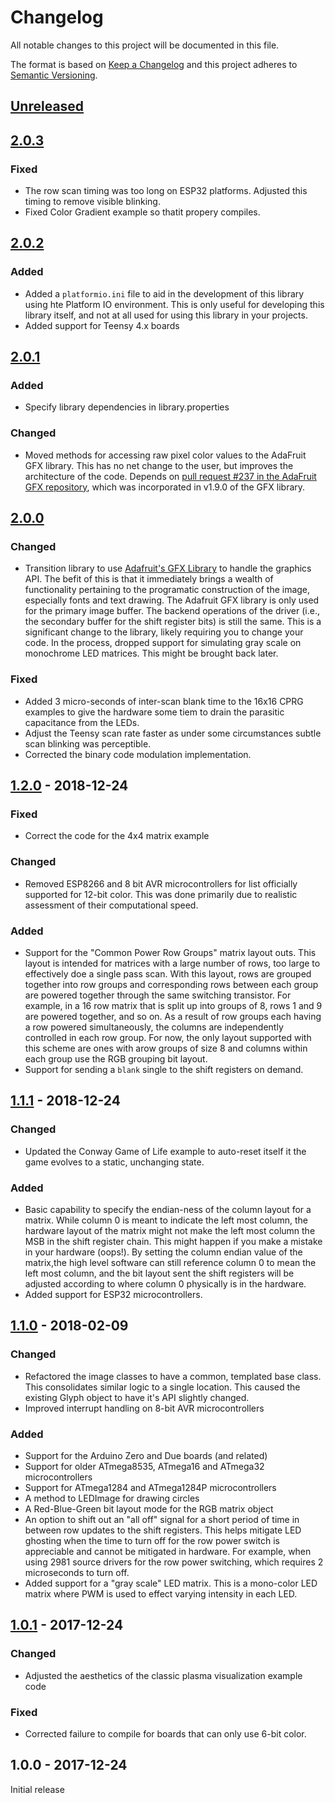 # Changelog
All notable changes to this project will be documented in this file.

The format is based on [Keep a Changelog](http://keepachangelog.com/en/1.0.0/)
and this project adheres to [Semantic Versioning](http://semver.org/spec/v2.0.0.html).

## [Unreleased]

## [2.0.3]
### Fixed
- The row scan timing was too long on ESP32 platforms. Adjusted this timing to remove visible blinking.
- Fixed Color Gradient example so thatit propery compiles.

## [2.0.2]
### Added
- Added a `platformio.ini` file to aid in the development of this library using hte Platform IO environment. This is only useful for developing this library itself, and not at all used for using this library in your projects.
- Added support for Teensy 4.x boards

## [2.0.1]
### Added
- Specify library dependencies in library.properties

### Changed
- Moved methods for accessing raw pixel color values to the AdaFruit GFX library. This has no net change to the user, but improves the architecture of the code. Depends on [pull request #237 in the AdaFruit GFX repository](https://github.com/adafruit/Adafruit-GFX-Library/pull/237), which was incorporated in v1.9.0 of the GFX library. 

## [2.0.0]
### Changed
- Transition library to use [Adafruit's GFX Library](https://github.com/adafruit/Adafruit-GFX-Library) to handle the graphics API. The befit of this is that it immediately brings a wealth of functionality pertaining to the programatic construction of the image, especially fonts and text drawing. The Adafruit GFX library is only used for the primary image buffer. The backend operations of the driver (i.e., the secondary buffer for the shift register bits) is still the same. This is a significant change to the library, likely requiring you to change your code. In the process, dropped support for simulating gray scale on monochrome LED matrices. This might be brought back later.

### Fixed
- Added 3 micro-seconds of inter-scan blank time to the 16x16 CPRG examples to give the hardware some tiem to drain the parasitic capacitance from the LEDs.
- Adjust the Teensy scan rate faster as under some circumstances subtle scan blinking was perceptible. 
- Corrected the binary code modulation implementation.

## [1.2.0] - 2018-12-24

### Fixed
- Correct the code for the 4x4 matrix example

### Changed
- Removed ESP8266 and 8 bit AVR microcontrollers for list officially supported for 12-bit color. This was done primarily due to realistic assessment of their computational speed. 

### Added
- Support for the "Common Power Row Groups" matrix layout outs. This layout is intended for matrices with a large number of rows, too large to effectively doe a single pass scan. With this layout, rows are grouped together into row groups and corresponding rows between each group are powered together through the same switching transistor. For example, in a 16 row matrix that is split up into groups of 8, rows 1 and 9 are powered together, and so on. As a result of row groups each having a row powered simultaneously, the columns are independently controlled in each row group.  For now, the only layout supported with this scheme are ones with arow groups of size 8 and columns within each group use the RGB grouping bit layout. 
- Support for sending a `blank` single to the shift registers on demand. 

## [1.1.1] - 2018-12-24

### Changed
- Updated the Conway Game of Life example to auto-reset itself it the game evolves to a static, unchanging state.

### Added
- Basic capability to specify the endian-ness of the column layout for a matrix. While column 0 is meant to indicate the left most column, the hardware layout of the matrix might not make the left most column the MSB in the shift register chain. This might happen if you make a mistake in your hardware (oops!). By setting the column endian value of the matrix,the high level software can still reference column 0 to mean the left most column, and the bit layout sent the shift registers will be adjusted according to where column 0 physically is in the hardware.
- Added support for ESP32 microcontrollers. 

## [1.1.0] - 2018-02-09

### Changed
- Refactored the image classes to have a common, templated base class. This consolidates similar logic to a single location. This caused the existing Glyph object to have it's API slightly changed.
- Improved interrupt handling on 8-bit AVR microcontrollers

### Added
- Support for the Arduino Zero and Due boards (and related)
- Support for older ATmega8535, ATmega16 and ATmega32 microcontrollers
- Support for ATmega1284 and ATmega1284P microcontrollers
- A method to LEDImage for drawing circles
- A Red-Blue-Green bit layout mode for the RGB matrix object
- An option to shift out an "all off" signal for a short period of time in between row updates to the shift registers. This helps mitigate LED ghosting when the time to turn off for the row power switch is appreciable and cannot be mitigated in hardware. For example, when using 2981 source drivers for the row power switching, which requires 2 microseconds to turn off.
- Added support for a "gray scale" LED matrix. This is a mono-color LED matrix where PWM is used to effect varying intensity in each LED. 


## [1.0.1] - 2017-12-24
### Changed
- Adjusted the aesthetics of the classic plasma visualization example code

### Fixed
- Corrected failure to compile for boards that can only use 6-bit color.

## 1.0.0 - 2017-12-24
Initial release

[Unreleased]: https://github.com/michaelkamprath/ShiftRegisterLEDMatrixLib/compare/v2.0.3...HEAD
[2.0.3]: https://github.com/michaelkamprath/ShiftRegisterLEDMatrixLib/compare/v2.0.2...v2.0.3
[2.0.2]: https://github.com/michaelkamprath/ShiftRegisterLEDMatrixLib/compare/v2.0.1...v2.0.2
[2.0.1]: https://github.com/michaelkamprath/ShiftRegisterLEDMatrixLib/compare/v2.0.0...v2.0.1
[2.0.0]: https://github.com/michaelkamprath/ShiftRegisterLEDMatrixLib/compare/v1.2.0...v2.0.0
[1.2.0]: https://github.com/michaelkamprath/ShiftRegisterLEDMatrixLib/compare/v1.1.1...v1.2.0
[1.1.1]: https://github.com/michaelkamprath/ShiftRegisterLEDMatrixLib/compare/v1.1.0...v1.1.1
[1.1.0]: https://github.com/michaelkamprath/ShiftRegisterLEDMatrixLib/compare/v1.0.1...v1.1.0
[1.0.1]: https://github.com/michaelkamprath/ShiftRegisterLEDMatrixLib/compare/v1.0.0...v1.0.1
